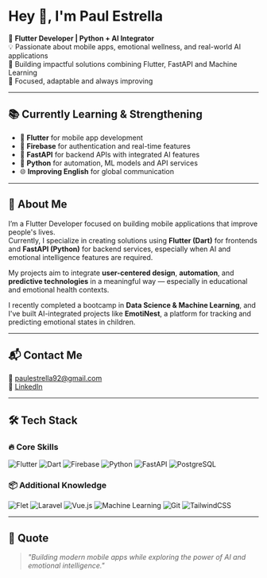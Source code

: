 # Hey 👋, I'm Paul Estrella

🎯 **Flutter Developer | Python + AI Integrator**  
💡 Passionate about mobile apps, emotional wellness, and real-world AI applications  
🚀 Building impactful solutions combining Flutter, FastAPI and Machine Learning  
🤝 Focused, adaptable and always improving

---

## 📚 Currently Learning & Strengthening

- 🚀 **Flutter** for mobile app development  
- 🔐 **Firebase** for authentication and real-time features  
- 🧠 **FastAPI** for backend APIs with integrated AI features  
- 🔬 **Python** for automation, ML models and API services  
- 🌐 **Improving English** for global communication

---

## 💼 About Me

I’m a Flutter Developer focused on building mobile applications that improve people's lives.  
Currently, I specialize in creating solutions using **Flutter (Dart)** for frontends and **FastAPI (Python)** for backend services, especially when AI and emotional intelligence features are required.

My projects aim to integrate **user-centered design**, **automation**, and **predictive technologies** in a meaningful way — especially in educational and emotional health contexts.

I recently completed a bootcamp in **Data Science & Machine Learning**, and I've built AI-integrated projects like **EmotiNest**, a platform for tracking and predicting emotional states in children.

---

## 📬 Contact Me

📧 paulestrella92@gmail.com  
🔗 [LinkedIn](https://www.linkedin.com/in/paulestrelladev/)

---

## 🛠️ Tech Stack

### 🔥 Core Skills
![Flutter](https://img.shields.io/badge/Flutter-02569B?logo=flutter&logoColor=white)
![Dart](https://img.shields.io/badge/Dart-0175C2?logo=dart&logoColor=white)
![Firebase](https://img.shields.io/badge/Firebase-FFCA28?logo=firebase&logoColor=black)
![Python](https://img.shields.io/badge/Python-3776AB?logo=python&logoColor=white)
![FastAPI](https://img.shields.io/badge/FastAPI-009688?logo=fastapi&logoColor=white)
![PostgreSQL](https://img.shields.io/badge/PostgreSQL-336791?logo=postgresql&logoColor=white)

### 📦 Additional Knowledge
![Flet](https://img.shields.io/badge/Flet-00BFA6?logo=python&logoColor=white)
![Laravel](https://img.shields.io/badge/Laravel-FF2D20?logo=laravel&logoColor=white)
![Vue.js](https://img.shields.io/badge/Vue.js-4FC08D?logo=vue.js&logoColor=white)
![Machine Learning](https://img.shields.io/badge/Machine%20Learning-FF6F61?logo=ai&logoColor=white)
![Git](https://img.shields.io/badge/Git-F05032?logo=git&logoColor=white)
![TailwindCSS](https://img.shields.io/badge/TailwindCSS-38B2AC?logo=tailwindcss&logoColor=white)


---

## 🧠 Quote
> _"Building modern mobile apps while exploring the power of AI and emotional intelligence."_
